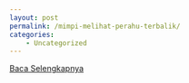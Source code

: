 ```yaml
---
layout: post
permalink: /mimpi-melihat-perahu-terbalik/
categories:
    - Uncategorized
---
```


[Baca Selengkapnya](/10)